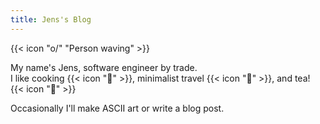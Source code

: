 ```yaml
---
title: Jens's Blog
---
```

{{< icon "o/" "Person waving" >}}

My name's Jens, software engineer by trade.  
I like cooking {{< icon "🍳" >}}, minimalist travel {{< icon "💼" >}}, and tea! {{< icon "🍵" >}}

Occasionally I'll make ASCII art or write a blog post.
